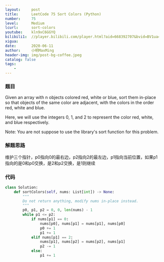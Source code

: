 ```yaml
---
layout:     post
title:      LeetCode 75 Sort Colors (Python)
number:     75
level:      Medium
lcurl:      sort-colors
youtube:    kln9xC6GGYQ
bilibili1:  //player.bilibili.com/player.html?aid=668392707&bvid=BV1ua4y1v7yd&cid=200898050&page=1
xigua:      
date:       2020-06-11
author:     小明MaxMing
header-img: img/post-bg-coffee.jpeg
catalog: false
tags:
    - 
---
```


### 题目

Given an array with n objects colored red, white or blue, sort them in-place so that objects of the same color are adjacent, with the colors in the order red, white and blue.

Here, we will use the integers 0, 1, and 2 to represent the color red, white, and blue respectively.

Note: You are not suppose to use the library's sort function for this problem.

### 解题思路

维护三个指针，p0指向0的最右边，p2指向2的最左边，p1指向当前位置，如果p1指向的是0和p0交换，是2和p2交换，是1则继续

### 代码
```python
class Solution:
    def sortColors(self, nums: List[int]) -> None:
        """
        Do not return anything, modify nums in-place instead.
        """
        p0, p1, p2 = 0, 0, len(nums) - 1
        while p1 <= p2:
            if nums[p1] == 0:
                nums[p0], nums[p1] = nums[p1], nums[p0]
                p0 += 1
                p1 += 1
            elif nums[p1] == 2:
                nums[p1], nums[p2] = nums[p2], nums[p1]
                p2 -= 1
            else:
                p1 += 1
```
